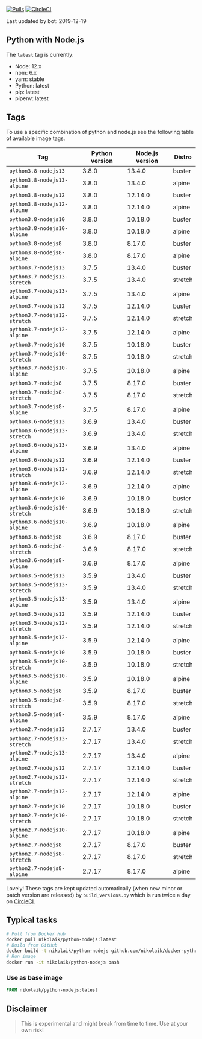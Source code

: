 [![Pulls](https://img.shields.io/docker/pulls/nikolaik/python-nodejs.svg?style=flat-square)](https://hub.docker.com/r/nikolaik/python-nodejs/)
[![CircleCI](https://img.shields.io/circleci/project/github/nikolaik/docker-python-nodejs.svg?style=flat-square)](https://circleci.com/gh/nikolaik/docker-python-nodejs)

Last updated by bot: 2019-12-19

## Python with Node.js
The `latest` tag is currently:

- Node: 12.x
- npm: 6.x
- yarn: stable
- Python: latest
- pip: latest
- pipenv: latest

## Tags
To use a specific combination of python and node.js see the following table of available image tags.

Tag | Python version | Node.js version | Distro
--- | --- | --- | ---
`python3.8-nodejs13` | 3.8.0 | 13.4.0 | buster
`python3.8-nodejs13-alpine` | 3.8.0 | 13.4.0 | alpine
`python3.8-nodejs12` | 3.8.0 | 12.14.0 | buster
`python3.8-nodejs12-alpine` | 3.8.0 | 12.14.0 | alpine
`python3.8-nodejs10` | 3.8.0 | 10.18.0 | buster
`python3.8-nodejs10-alpine` | 3.8.0 | 10.18.0 | alpine
`python3.8-nodejs8` | 3.8.0 | 8.17.0 | buster
`python3.8-nodejs8-alpine` | 3.8.0 | 8.17.0 | alpine
`python3.7-nodejs13` | 3.7.5 | 13.4.0 | buster
`python3.7-nodejs13-stretch` | 3.7.5 | 13.4.0 | stretch
`python3.7-nodejs13-alpine` | 3.7.5 | 13.4.0 | alpine
`python3.7-nodejs12` | 3.7.5 | 12.14.0 | buster
`python3.7-nodejs12-stretch` | 3.7.5 | 12.14.0 | stretch
`python3.7-nodejs12-alpine` | 3.7.5 | 12.14.0 | alpine
`python3.7-nodejs10` | 3.7.5 | 10.18.0 | buster
`python3.7-nodejs10-stretch` | 3.7.5 | 10.18.0 | stretch
`python3.7-nodejs10-alpine` | 3.7.5 | 10.18.0 | alpine
`python3.7-nodejs8` | 3.7.5 | 8.17.0 | buster
`python3.7-nodejs8-stretch` | 3.7.5 | 8.17.0 | stretch
`python3.7-nodejs8-alpine` | 3.7.5 | 8.17.0 | alpine
`python3.6-nodejs13` | 3.6.9 | 13.4.0 | buster
`python3.6-nodejs13-stretch` | 3.6.9 | 13.4.0 | stretch
`python3.6-nodejs13-alpine` | 3.6.9 | 13.4.0 | alpine
`python3.6-nodejs12` | 3.6.9 | 12.14.0 | buster
`python3.6-nodejs12-stretch` | 3.6.9 | 12.14.0 | stretch
`python3.6-nodejs12-alpine` | 3.6.9 | 12.14.0 | alpine
`python3.6-nodejs10` | 3.6.9 | 10.18.0 | buster
`python3.6-nodejs10-stretch` | 3.6.9 | 10.18.0 | stretch
`python3.6-nodejs10-alpine` | 3.6.9 | 10.18.0 | alpine
`python3.6-nodejs8` | 3.6.9 | 8.17.0 | buster
`python3.6-nodejs8-stretch` | 3.6.9 | 8.17.0 | stretch
`python3.6-nodejs8-alpine` | 3.6.9 | 8.17.0 | alpine
`python3.5-nodejs13` | 3.5.9 | 13.4.0 | buster
`python3.5-nodejs13-stretch` | 3.5.9 | 13.4.0 | stretch
`python3.5-nodejs13-alpine` | 3.5.9 | 13.4.0 | alpine
`python3.5-nodejs12` | 3.5.9 | 12.14.0 | buster
`python3.5-nodejs12-stretch` | 3.5.9 | 12.14.0 | stretch
`python3.5-nodejs12-alpine` | 3.5.9 | 12.14.0 | alpine
`python3.5-nodejs10` | 3.5.9 | 10.18.0 | buster
`python3.5-nodejs10-stretch` | 3.5.9 | 10.18.0 | stretch
`python3.5-nodejs10-alpine` | 3.5.9 | 10.18.0 | alpine
`python3.5-nodejs8` | 3.5.9 | 8.17.0 | buster
`python3.5-nodejs8-stretch` | 3.5.9 | 8.17.0 | stretch
`python3.5-nodejs8-alpine` | 3.5.9 | 8.17.0 | alpine
`python2.7-nodejs13` | 2.7.17 | 13.4.0 | buster
`python2.7-nodejs13-stretch` | 2.7.17 | 13.4.0 | stretch
`python2.7-nodejs13-alpine` | 2.7.17 | 13.4.0 | alpine
`python2.7-nodejs12` | 2.7.17 | 12.14.0 | buster
`python2.7-nodejs12-stretch` | 2.7.17 | 12.14.0 | stretch
`python2.7-nodejs12-alpine` | 2.7.17 | 12.14.0 | alpine
`python2.7-nodejs10` | 2.7.17 | 10.18.0 | buster
`python2.7-nodejs10-stretch` | 2.7.17 | 10.18.0 | stretch
`python2.7-nodejs10-alpine` | 2.7.17 | 10.18.0 | alpine
`python2.7-nodejs8` | 2.7.17 | 8.17.0 | buster
`python2.7-nodejs8-stretch` | 2.7.17 | 8.17.0 | stretch
`python2.7-nodejs8-alpine` | 2.7.17 | 8.17.0 | alpine

Lovely! These tags are kept updated automatically (when new minor or patch version are released) by `build_versions.py` which is run twice a day on [CircleCI](https://circleci.com/gh/nikolaik/docker-python-nodejs).

## Typical tasks
```bash
# Pull from Docker Hub
docker pull nikolaik/python-nodejs:latest
# Build from GitHub
docker build -t nikolaik/python-nodejs github.com/nikolaik/docker-python-nodejs
# Run image
docker run -it nikolaik/python-nodejs bash
```

### Use as base image
```Dockerfile
FROM nikolaik/python-nodejs:latest
```

## Disclaimer
> This is experimental and might break from time to time. Use at your own risk!
